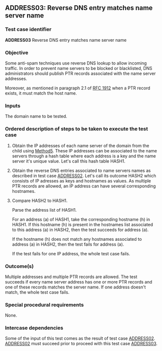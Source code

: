 ## ADDRESS03: Reverse DNS entry matches name server name

### Test case identifier
**ADDRESS03** Reverse DNS entry matches name server name

### Objective

Some anti-spam techniques use reverse DNS lookup to allow incoming traffic.
In order to prevent name servers to be blocked or blacklisted, DNS 
administrators should publish PTR records associated with the name server
addresses. 

Moreover, as mentioned in paragraph 2.1 of [RFC
1912](https://tools.ietf.org/html/rfc1912) when a PTR record exists, it must match the host
name.

### Inputs

The domain name to be tested.

### Ordered description of steps to be taken to execute the test case

1. Obtain the IP addresses of each name server of the domain from the child
   using [Method5](../Methods.md).
   These IP addresses can be associated to the name servers through a hash 
   table where each address is a key and the name server it's unique value.
   Let's call this hash table HASH1.

2. Obtain the reverse DNS entries associated to name servers names as described
   in test case [ADDRESS02](address02.md). Let's call its outcome HASH2 which
   consists of IP adresses as keys and hostnames as values. As multiple PTR
   records are allowed, an IP address can have several corresponding hostnames.

3. Compare HASH2 to HASH1. 

   Parse the address list of HASH1. 

   For an address (a) of HASH1, take the corresponding hostname (h) in HASH1. 
   If this hostname (h) is present in the hostnames list associated to this
   address (a) in HASH2, then the test succeeds for address (a).

   If the hostname (h) does not match any hostnames associated to address (a)
   in HASH2, then the test fails for address (a).

   If the test fails for one IP address, the whole test case fails.   
   

### Outcome(s)

Multiple addresses and multiple PTR records are allowed. The test 
succeeds if every name server address has one or more PTR records
and one of these records matches the server name.
If one address doesn't match, the whole test case fails.

### Special procedural requirements

None.

### Intercase dependencies

Some of the input of this test comes as the result of test case
[ADDRESS02](address02.md). [ADDRESS02](address02.md) must succeed
prior to proceed with this test case [ADDRESS03](address03.md).
